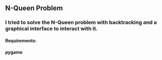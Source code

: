 ## N-Queen Problem
 ### I tried to solve the N-Queen problem with backtracking and a graphical interface to interact with it.
#### Requirements:
#### pygame